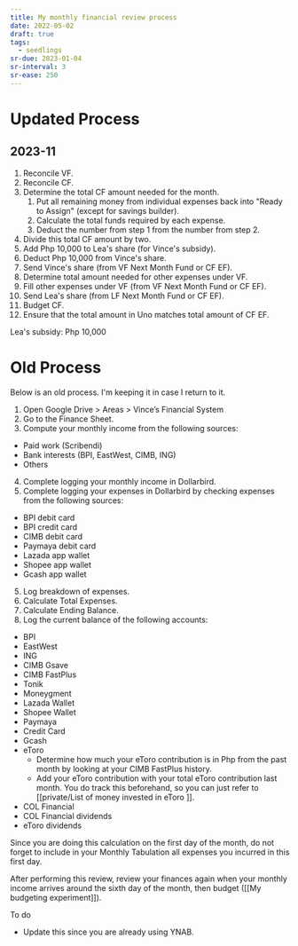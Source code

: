 ```yaml
---
title: My monthly financial review process
date: 2022-05-02
draft: true
tags:
  - seedlings
sr-due: 2023-01-04
sr-interval: 3
sr-ease: 250
---
```

# Updated Process

## 2023-11

1. Reconcile VF.
2. Reconcile CF.
3. Determine the total CF amount needed for the month.
	1. Put all remaining money from individual expenses back into "Ready to Assign" (except for savings builder).
	2. Calculate the total funds required by each expense.
	3. Deduct the number from step 1 from the number from step 2.
4. Divide this total CF amount by two.
5. Add Php 10,000 to Lea's share (for Vince's subsidy).
6. Deduct Php 10,000 from Vince's share.
7. Send Vince's share (from VF Next Month Fund or CF EF).
8. Determine total amount needed for other expenses under VF.
9. Fill other expenses under VF (from VF Next Month Fund or CF EF).
10. Send Lea's share (from LF Next Month Fund or CF EF).
11. Budget CF.
12. Ensure that the total amount in Uno matches total amount of CF EF.

Lea's subsidy: Php 10,000

# Old Process

Below is an old process. I'm keeping it in case I return to it.

1. Open Google Drive > Areas > Vince’s Financial System
2. Go to the Finance Sheet.
3. Compute your monthly income from the following sources:
- Paid work (Scribendi)
- Bank interests (BPI, EastWest, CIMB, ING)
- Others
4. Complete logging your monthly income in Dollarbird.
5. Complete logging your expenses in Dollarbird by checking expenses from the following sources:
- BPI debit card
- BPI credit card
- CIMB debit card
- Paymaya debit card
- Lazada app wallet
- Shopee app wallet
- Gcash app wallet
5. Log breakdown of expenses.
6. Calculate Total Expenses.
7. Calculate Ending Balance.
8. Log the current balance of the following accounts:
- BPI
- EastWest
- ING
- CIMB Gsave
- CIMB FastPlus
- Tonik
- Moneygment
- Lazada Wallet
- Shopee Wallet
- Paymaya
- Credit Card
- Gcash
- eToro
   - Determine how much your eToro contribution is in Php from the past month by looking at your CIMB FastPlus history.
   - Add your eToro contribution with your total eToro contribution last month. You do track this beforehand, so you can just refer to [[private/List of money invested in eToro ]].
- COL Financial
- COL Financial dividends
- eToro dividends

Since you are doing this calculation on the first day of the month, do not forget to include in your Monthly Tabulation all expenses you incurred in this first day.

After performing this review, review your finances again when your monthly income arrives around the sixth day of the month, then budget ([[My budgeting experiment]]).

To do
- Update this since you are already using YNAB.